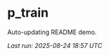 # p_train

Auto-updating README demo.

<!--START_SECTION:status-->
_Last run: 2025-08-24 18:57 UTC_
<!--END_SECTION:status-->

































































































